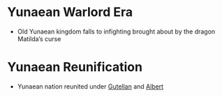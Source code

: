 
# Yunaean Warlord Era
- Old Yunaean kingdom falls to infighting brought about by the dragon Matilda’s curse
# Yunaean Reunification 
- Yunaean nation reunited under [Gutellan](../People/Gutellan.md) and [Albert](../People/Albert.md)
